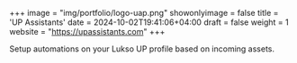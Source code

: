 +++
image = "img/portfolio/logo-uap.png"
showonlyimage = false
title = 'UP Assistants'
date = 2024-10-02T19:41:06+04:00
draft = false
weight = 1
website = "https://upassistants.com"
+++

Setup automations on your Lukso UP profile based on incoming assets.